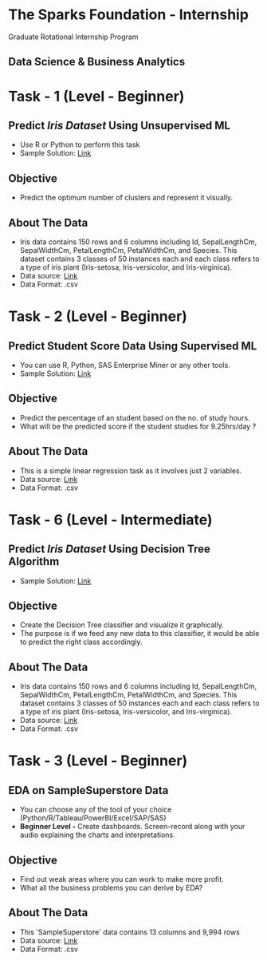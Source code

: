 # The Sparks Foundation - Internship

Graduate Rotational Internship Program

## Data Science & Business Analytics

# Task - 1 (Level - Beginner)

## **Predict *Iris Dataset* Using Unsupervised ML** 

* Use R or Python to perform this task
* Sample Solution: [Link](https://drive.google.com/file/d/1Yjz8dzSbpAPwJdcVb20eFWniIDbs6ZH7/view)


## Objective 
* Predict the optimum number of clusters and represent it visually.

## About The Data
* Iris data contains 150 rows and 6 columns including Id, SepalLengthCm, SepalWidthCm, PetalLengthCm, PetalWidthCm, and Species. This dataset contains 3 classes of 50 instances each and each class refers to a type of iris plant (Iris-setosa, Iris-versicolor, and Iris-virginica).
* Data source: [Link](https://drive.google.com/file/d/11Iq7YvbWZbt8VXjfm06brx66b10YiwK-/view)
* Data Format: .csv


# Task - 2 (Level - Beginner)

## **Predict Student Score Data Using Supervised ML**

* You can use R, Python, SAS Enterprise Miner or any other tools. 
* Sample Solution: [Link](https://drive.google.com/file/d/1koGHPElsHuXo9HPL4BQkZWRMJkOEHiv4/view)

## Objective
* Predict the percentage of an student based on the no. of study hours.
* What will be the predicted score if the student studies for 9.25hrs/day ? 

## About The Data
* This is a simple linear regression task as it involves just 2 variables.
* Data source: [Link](https://raw.githubusercontent.com/AdiPersonalWorks/Random/master/student_scores%20-%20student_scores.csv)
* Data Format: .csv

# Task - 6 (Level - Intermediate)

## **Predict *Iris Dataset* Using Decision Tree Algorithm** 

* Sample Solution: [Link](https://drive.google.com/file/d/1mQguC2gku2-QFruj09a30N0TYDwCmPkq/view)

## Objective

* Create the Decision Tree classifier and visualize it graphically.
* The purpose is if we feed any new data to this classifier, it would be able to predict the right class accordingly.

## About The Data
* Iris data contains 150 rows and 6 columns including Id, SepalLengthCm, SepalWidthCm, PetalLengthCm, PetalWidthCm, and Species. This dataset contains 3 classes of 50 instances each and each class refers to a type of iris plant (Iris-setosa, Iris-versicolor, and Iris-virginica).
* Data source: [Link](https://drive.google.com/file/d/11Iq7YvbWZbt8VXjfm06brx66b10YiwK-/view)
* Data Format: .csv

# Task - 3 (Level - Beginner)

## **EDA on SampleSuperstore Data** 

* You can choose any of the tool of your choice (Python/R/Tableau/PowerBI/Excel/SAP/SAS)
* **Beginner Level -** Create dashboards. Screen-record along with your audio explaining the charts and interpretations.

## Objective

* Find out weak areas where you can work to make more profit.
* What all the business problems you can derive by EDA?

## About The Data
* This 'SampleSuperstore' data contains 13 columns and 9,994 rows
* Data source: [Link](https://drive.google.com/file/d/1lV7is1B566UQPYzzY8R2ZmOritTW299S/view)
* Data Format: .csv
